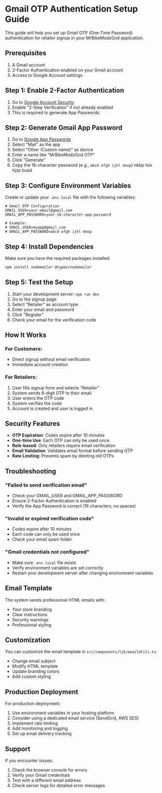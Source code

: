 # Gmail OTP Authentication Setup Guide

This guide will help you set up Gmail OTP (One-Time Password) authentication for retailer signup in your MrBikeModzGod application.

## Prerequisites

1. A Gmail account
2. 2-Factor Authentication enabled on your Gmail account
3. Access to Google Account settings

## Step 1: Enable 2-Factor Authentication

1. Go to [Google Account Security](https://myaccount.google.com/security)
2. Enable "2-Step Verification" if not already enabled
3. This is required to generate App Passwords

## Step 2: Generate Gmail App Password

1. Go to [Google App Passwords](https://myaccount.google.com/apppasswords)
2. Select "Mail" as the app
3. Select "Other (Custom name)" as device
4. Enter a name like "MrBikeModzGod OTP"
5. Click "Generate"
6. Copy the 16-character password (e.g., `abcd efgh ijkl mnop`)
   nkbp tsix hjzp buad

## Step 3: Configure Environment Variables

Create or update your `.env.local` file with the following variables:

```env
# Gmail OTP Configuration
GMAIL_USER=your-email@gmail.com
GMAIL_APP_PASSWORD=your-16-character-app-password

# Example:
# GMAIL_USER=myapp@gmail.com
# GMAIL_APP_PASSWORD=abcd efgh ijkl mnop
```

## Step 4: Install Dependencies

Make sure you have the required packages installed:

```bash
npm install nodemailer @types/nodemailer
```

## Step 5: Test the Setup

1. Start your development server: `npm run dev`
2. Go to the signup page
3. Select "Retailer" as account type
4. Enter your email and password
5. Click "Register"
6. Check your email for the verification code

## How It Works

### For Customers:

- Direct signup without email verification
- Immediate account creation

### For Retailers:

1. User fills signup form and selects "Retailer"
2. System sends 6-digit OTP to their email
3. User enters the OTP code
4. System verifies the code
5. Account is created and user is logged in

## Security Features

- **OTP Expiration**: Codes expire after 10 minutes
- **One-time Use**: Each OTP can only be used once
- **Role-based**: Only retailers require email verification
- **Email Validation**: Validates email format before sending OTP
- **Rate Limiting**: Prevents spam by deleting old OTPs

## Troubleshooting

### "Failed to send verification email"

- Check your GMAIL_USER and GMAIL_APP_PASSWORD
- Ensure 2-Factor Authentication is enabled
- Verify the App Password is correct (16 characters, no spaces)

### "Invalid or expired verification code"

- Codes expire after 10 minutes
- Each code can only be used once
- Check your email spam folder

### "Gmail credentials not configured"

- Make sure `.env.local` file exists
- Verify environment variables are set correctly
- Restart your development server after changing environment variables

## Email Template

The system sends professional HTML emails with:

- Your store branding
- Clear instructions
- Security warnings
- Professional styling

## Customization

You can customize the email template in `src/components/lib/emailUtils.ts`:

- Change email subject
- Modify HTML template
- Update branding colors
- Add custom styling

## Production Deployment

For production deployment:

1. Use environment variables in your hosting platform
2. Consider using a dedicated email service (SendGrid, AWS SES)
3. Implement rate limiting
4. Add monitoring and logging
5. Set up email delivery tracking

## Support

If you encounter issues:

1. Check the browser console for errors
2. Verify your Gmail credentials
3. Test with a different email address
4. Check server logs for detailed error messages
